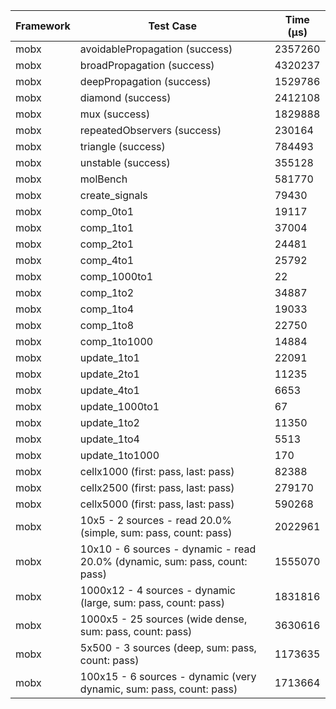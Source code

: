 | Framework | Test Case | Time (μs) |
| --- | --- | --- |
| mobx | avoidablePropagation (success) | 2357260 |
| mobx | broadPropagation (success) | 4320237 |
| mobx | deepPropagation (success) | 1529786 |
| mobx | diamond (success) | 2412108 |
| mobx | mux (success) | 1829888 |
| mobx | repeatedObservers (success) | 230164 |
| mobx | triangle (success) | 784493 |
| mobx | unstable (success) | 355128 |
| mobx | molBench | 581770 |
| mobx | create_signals | 79430 |
| mobx | comp_0to1 | 19117 |
| mobx | comp_1to1 | 37004 |
| mobx | comp_2to1 | 24481 |
| mobx | comp_4to1 | 25792 |
| mobx | comp_1000to1 | 22 |
| mobx | comp_1to2 | 34887 |
| mobx | comp_1to4 | 19033 |
| mobx | comp_1to8 | 22750 |
| mobx | comp_1to1000 | 14884 |
| mobx | update_1to1 | 22091 |
| mobx | update_2to1 | 11235 |
| mobx | update_4to1 | 6653 |
| mobx | update_1000to1 | 67 |
| mobx | update_1to2 | 11350 |
| mobx | update_1to4 | 5513 |
| mobx | update_1to1000 | 170 |
| mobx | cellx1000 (first: pass, last: pass) | 82388 |
| mobx | cellx2500 (first: pass, last: pass) | 279170 |
| mobx | cellx5000 (first: pass, last: pass) | 590268 |
| mobx | 10x5 - 2 sources - read 20.0% (simple, sum: pass, count: pass) | 2022961 |
| mobx | 10x10 - 6 sources - dynamic - read 20.0% (dynamic, sum: pass, count: pass) | 1555070 |
| mobx | 1000x12 - 4 sources - dynamic (large, sum: pass, count: pass) | 1831816 |
| mobx | 1000x5 - 25 sources (wide dense, sum: pass, count: pass) | 3630616 |
| mobx | 5x500 - 3 sources (deep, sum: pass, count: pass) | 1173635 |
| mobx | 100x15 - 6 sources - dynamic (very dynamic, sum: pass, count: pass) | 1713664 |
